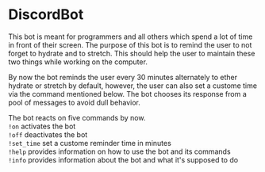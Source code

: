 # DiscordBot

This bot is meant for programmers and all others which spend a lot of time in front of their screen. The purpose of this bot is to remind the user to not forget to hydrate and to stretch. This should help the user to maintain these two things while working on the computer. 

By now the bot reminds the user every 30 minutes alternately to ether hydrate or stretch by default, however, the user can also set a custome time via the command mentioned below. The bot chooses its response from a pool of messages to avoid dull behavior.

The bot reacts on five commands by now.  
`!on` activates the bot  
`!off` deactivates the bot  
`!set_time` set a custome reminder time in minutes  
`!help` provides information on how to use the bot and its commands  
`!info` provides information about the bot and what it's supposed to do
